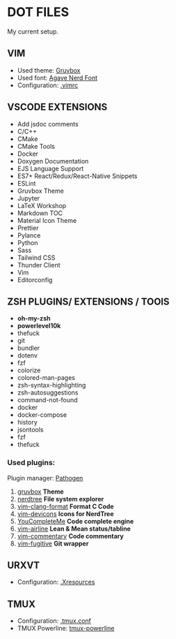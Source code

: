 
# DOT FILES 

My current setup.

## VIM
- Used theme: [Gruvbox](https://github.com/morhetz/gruvbox)
- Used font: [Agave Nerd Font](https://github.com/ryanoasis/nerd-fonts/tree/master/patched-fonts/Agave)
- Configuration: [.vimrc](./vim/.vimrc)

## VSCODE EXTENSIONS

- Add jsdoc comments
- C/C++
- CMake
- CMake Tools
- Docker
- Doxygen Documentation
- EJS Language Support
- ES7+ React/Redux/React-Native Snippets
- ESLint
- Gruvbox Theme
- Jupyter
- LaTeX Workshop
- Markdown TOC
- Material Icon Theme
- Prettier
- Pylance
- Python
- Sass
- Tailwind CSS
- Thunder Client
- Vim
- Editorconfig

## ZSH PLUGINS/ EXTENSIONS / TOOlS


- **oh-my-zsh**
- **powerlevel10k**
- thefuck
- git
- bundler
- dotenv
- fzf
- colorize
- colored-man-pages
- zsh-syntax-highlighting
- zsh-autosuggestions
- command-not-found
- docker
- docker-compose
- history
- jsontools
- fzf
- thefuck

### Used plugins: 

Plugin manager: [Pathogen](https://github.com/tpope/vim-pathogen)

1. [gruvbox](https://github.com/morhetz/gruvbox) **Theme**
2. [nerdtree](https://github.com/preservim/nerdtree) **File system explorer**
3. [vim-clang-format](https://github.com/rhysd/vim-clang-format) **Format C Code**
4. [vim-devicons](https://github.com/ryanoasis/vim-devicons) **Icons for NerdTree**
5. [YouCompleteMe](https://github.com/ycm-core/YouCompleteMe) **Code complete engine**
6. [vim-airline](https://github.com/vim-airline/vim-airline) **Lean & Mean status/tabline**
7. [vim-commentary](https://github.com/tpope/vim-commentary) **Code commentary**
8. [vim-fugitive](https://github.com/tpope/vim-fugitive) **Git wrapper**

## URXVT
- Configuration: [.Xresources](./urxvt/.Xresources)

## TMUX
- Configuration: [.tmux.conf](./tmux/.tmux.conf)
- TMUX Powerline: [tmux-powerline](https://github.com/erikw/tmux-powerline)


